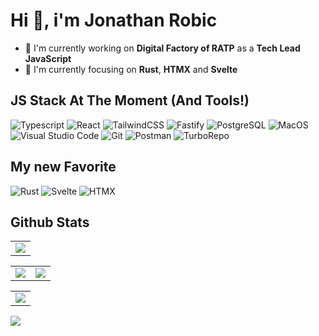 # Hi 👋, i'm Jonathan Robic

- 🔭 I'm currently working on **Digital Factory of RATP** as a **Tech Lead JavaScript**
- 🌱 I'm currently focusing on **Rust**, **HTMX** and **Svelte**

## JS Stack At The Moment (And Tools!)

![Typescript](https://img.shields.io/badge/TypeScript-3178c6?style=for-the-badge&logo=typescript&logoColor=white)
![React](https://img.shields.io/badge/React-232730?style=for-the-badge&logo=react&logoColor=169ecb)
![TailwindCSS](https://img.shields.io/badge/Tailwind_CSS-38B2AC?style=for-the-badge&logo=tailwind-css&logoColor=white)
![Fastify](https://img.shields.io/badge/fastify-202020?style=for-the-badge&logo=fastify&logoColor=white)
![PostgreSQL](https://img.shields.io/badge/PostgreSQL-316192?style=for-the-badge&logo=postgresql&logoColor=white)
![MacOS](https://img.shields.io/badge/Mac_OS-ffffff?style=for-the-badge&logo=macos&logoColor=1d1d1f)
![Visual Studio Code](https://img.shields.io/badge/Visual_Studio_Code-0078D4?style=for-the-badge&logo=visual%20studio%20code&logoColor=white)
![Git](https://img.shields.io/badge/Git-F05032?style=for-the-badge&logo=git&logoColor=white)
![Postman](https://img.shields.io/badge/Postman-FF6C37?style=for-the-badge&logo=Postman&logoColor=white)
![TurboRepo](https://img.shields.io/badge/turborepo-111111?style=for-the-badge&logo=turborepo&logoColor=white)

## My new Favorite

![Rust](https://img.shields.io/badge/rust-f66a00?style=for-the-badge&logo=rust&logoColor=white)
![Svelte](https://img.shields.io/badge/svelte-d43008?style=for-the-badge&logo=svelte&logoColor=white)
![HTMX](https://img.shields.io/badge/htmx-3366cc?style=for-the-badge&logo=htmx&logoColor=white)

<!-- ## Others -->
<!--
[![Jrobic Codewars](https://www.codewars.com/users/jrobic/badges/micro?theme=light)](https://www.codewars.com/users/jrobic)
 -->

## Github Stats

<table>
  <tr>
    <td>
      <a href="https://github.com/ryo-ma/github-profile-trophy" alt="Jonathan Robic's github profile trophy">
        <picture>
          <source srcset="https://github-profile-trophy.vercel.app/?username=jrobic&margin-w=5&margin-h=5&theme=onedark&no-bg=true&no-frame=true" media="(prefers-color-scheme: dark)">
          <img align="center" src="https://github-profile-trophy.vercel.app/?username=jrobic&margin-w=5&margin-h=5&no-bg=true&no-frame=true" />
        </picture>
      </a>
    </td>
  </tr>
</table>

<table>
  <tr>
    <td>
      <a href="https://github.com/anuraghazra/github-readme-stats" alt="Jonathan Robic's github stats">
        <picture>
          <source srcset="https://github-readme-stats.vercel.app/api?username=jrobic&count_private=true&show_icons=true&theme=catppuccin_mocha&bg_color=00000000&hide_border=true&include_all_commits=true" media="(prefers-color-scheme: dark)">
          <img align="top" src="https://github-readme-stats.vercel.app/api?username=jrobic&count_private=true&show_icons=true&theme=catppuccin_latte&bg_color=00000000&hide_border=true&include_all_commits=true" />
        </picture>
      </a>
    </td>
    <td>
      <a href="https://github.com/anuraghazra/github-readme-stats" alt="Jonathan Robic's github stats">
        <picture>
          <source srcset="https://github-readme-stats.vercel.app/api/top-langs/?username=jrobic&layout=compact&theme=catppuccin_mocha&bg_color=00000000&hide_border=true" media="(prefers-color-scheme: dark)">
          <img align="center" src="https://github-readme-stats.vercel.app/api/top-langs/?username=jrobic&layout=compact&theme=catppuccin_latte&bg_color=00000000&hide_border=true" />
        </picture>
      </a>
    </td>
  </tr>
</table>

<table>
  <tr>
    <td>
      <a href="https://git.io/streak-stats" alt="Jonathan Robic's github streak">
        <picture>
          <source srcset="https://streak-stats.demolab.com/?user=jrobic&theme=catppuccin-mocha&background=00000000&hide_border=true" media="(prefers-color-scheme: dark)">
          <img align="center" src="https://streak-stats.demolab.com/?user=jrobic&theme=catppuccin-latte&background=00000000&hide_border=true" />
        </picture>
      </a>
    </td>
  </tr>
</table>

<a href="https://github.com/antonkomarev/github-profile-views-counter" alt="Jonathan Robic's github profile views">
  <picture>
    <source srcset="https://komarev.com/ghpvc/?username=jrobic&label=Profile%20views&color=94e2d5&style=for-the-badge&base=1672" media="(prefers-color-scheme: dark)">
    <img align="center" src="https://komarev.com/ghpvc/?username=jrobic&label=Profile%20views&color=458f94&style=for-the-badge&base=1672" />
  </picture>
</a>
